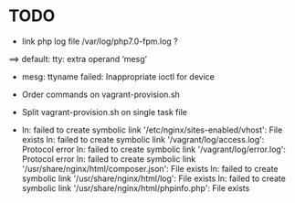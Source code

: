 # TODO #

* link php log file
    /var/log/php7.0-fpm.log ?

==> default: tty: extra operand ‘mesg’

* mesg: ttyname failed: Inappropriate ioctl for device

* Order commands on vagrant-provision.sh

* Split vagrant-provision.sh on single task file

* ln: failed to create symbolic link '/etc/nginx/sites-enabled/vhost': File exists
  ln: failed to create symbolic link '/vagrant/log/access.log': Protocol error
  ln: failed to create symbolic link '/vagrant/log/error.log': Protocol error
  ln: failed to create symbolic link '/usr/share/nginx/html/composer.json': File exists
  ln: failed to create symbolic link '/usr/share/nginx/html/log': File exists
  ln: failed to create symbolic link '/usr/share/nginx/html/phpinfo.php': File exists